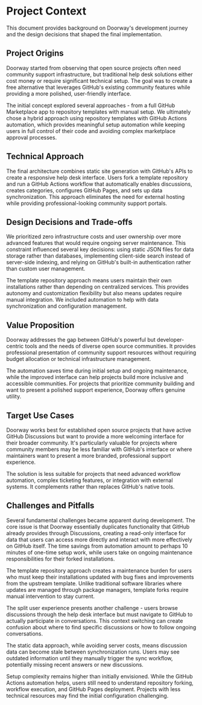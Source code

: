 # Project Context

This document provides background on Doorway's development journey and the design decisions that shaped the final implementation.

## Project Origins

Doorway started from observing that open source projects often need community support infrastructure, but traditional help desk solutions either cost money or require significant technical setup. The goal was to create a free alternative that leverages GitHub's existing community features while providing a more polished, user-friendly interface.

The initial concept explored several approaches - from a full GitHub Marketplace app to repository templates with manual setup. We ultimately chose a hybrid approach using repository templates with GitHub Actions automation, which provides meaningful setup automation while keeping users in full control of their code and avoiding complex marketplace approval processes.

## Technical Approach

The final architecture combines static site generation with GitHub's APIs to create a responsive help desk interface. Users fork a template repository and run a GitHub Actions workflow that automatically enables discussions, creates categories, configures GitHub Pages, and sets up data synchronization. This approach eliminates the need for external hosting while providing professional-looking community support portals.

## Design Decisions and Trade-offs

We prioritized zero infrastructure costs and user ownership over more advanced features that would require ongoing server maintenance. This constraint influenced several key decisions: using static JSON files for data storage rather than databases, implementing client-side search instead of server-side indexing, and relying on GitHub's built-in authentication rather than custom user management.

The template repository approach means users maintain their own installations rather than depending on centralized services. This provides autonomy and customization flexibility but also means updates require manual integration. We included automation to help with data synchronization and configuration management.

## Value Proposition

Doorway addresses the gap between GitHub's powerful but developer-centric tools and the needs of diverse open source communities. It provides professional presentation of community support resources without requiring budget allocation or technical infrastructure management.

The automation saves time during initial setup and ongoing maintenance, while the improved interface can help projects build more inclusive and accessible communities. For projects that prioritize community building and want to present a polished support experience, Doorway offers genuine utility.

## Target Use Cases

Doorway works best for established open source projects that have active GitHub Discussions but want to provide a more welcoming interface for their broader community. It's particularly valuable for projects where community members may be less familiar with GitHub's interface or where maintainers want to present a more branded, professional support experience.

The solution is less suitable for projects that need advanced workflow automation, complex ticketing features, or integration with external systems. It complements rather than replaces GitHub's native tools.

## Challenges and Pitfalls

Several fundamental challenges became apparent during development. The core issue is that Doorway essentially duplicates functionality that GitHub already provides through Discussions, creating a read-only interface for data that users can access more directly and interact with more effectively on GitHub itself. The time savings from automation amount to perhaps 10 minutes of one-time setup work, while users take on ongoing maintenance responsibilities for their forked installations.

The template repository approach creates a maintenance burden for users who must keep their installations updated with bug fixes and improvements from the upstream template. Unlike traditional software libraries where updates are managed through package managers, template forks require manual intervention to stay current.

The split user experience presents another challenge - users browse discussions through the help desk interface but must navigate to GitHub to actually participate in conversations. This context switching can create confusion about where to find specific discussions or how to follow ongoing conversations.

The static data approach, while avoiding server costs, means discussion data can become stale between synchronization runs. Users may see outdated information until they manually trigger the sync workflow, potentially missing recent answers or new discussions.

Setup complexity remains higher than initially envisioned. While the GitHub Actions automation helps, users still need to understand repository forking, workflow execution, and GitHub Pages deployment. Projects with less technical resources may find the initial configuration challenging.